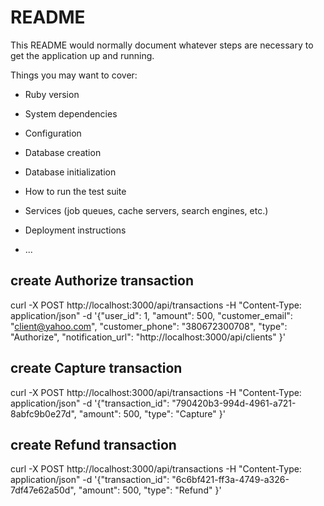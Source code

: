 # README

This README would normally document whatever steps are necessary to get the
application up and running.

Things you may want to cover:

* Ruby version

* System dependencies

* Configuration

* Database creation

* Database initialization

* How to run the test suite

* Services (job queues, cache servers, search engines, etc.)

* Deployment instructions

* ...

## create Authorize transaction
curl -X POST http://localhost:3000/api/transactions -H "Content-Type: application/json" -d '{"user_id": 1, "amount": 500, "customer_email": "client@yahoo.com", "customer_phone": "380672300708", "type": "Authorize", "notification_url": "http://localhost:3000/api/clients" }'

## create Capture transaction
curl -X POST http://localhost:3000/api/transactions -H "Content-Type: application/json" -d '{"transaction_id": "790420b3-994d-4961-a721-8abfc9b0e27d", "amount": 500, "type": "Capture" }'


## create Refund transaction
curl -X POST http://localhost:3000/api/transactions -H "Content-Type: application/json" -d '{"transaction_id": "6c6bf421-ff3a-4749-a326-7df47e62a50d", "amount": 500, "type": "Refund" }'
